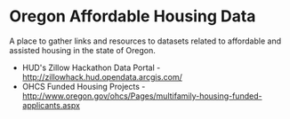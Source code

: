 # Oregon Affordable Housing Data

A place to gather links and resources to datasets related to affordable and assisted housing in the state of Oregon.

- HUD's Zillow Hackathon Data Portal - http://zillowhack.hud.opendata.arcgis.com/
- OHCS Funded Housing Projects - http://www.oregon.gov/ohcs/Pages/multifamily-housing-funded-applicants.aspx

